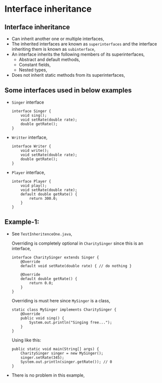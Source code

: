 # Interface inheritance


## Interface inheritance
- Can inherit another one or multiple interfaces,
- The inherited interfaces are known as `superinterfaces` and the interface inheriting them is known as `subinterface`,
- An interface inherits the following members of its superinterfaces,
    - Abstract and default methods,
    - Constant fields,
    - Nested types,
- Does not inherit static methods from its superinterfaces,

## Some interfaces used in below examples
- `Singer` interface
  ```
  interface Singer {
      void sing();
      void setRate(double rate);
      double getRate();
  }
  ```
- `Writter` interface, 
  ```
  interface Writer {
      void write();
      void setRate(double rate);
      double getRate();
  }
  ```
- `Player` interface,  
  ```
  interface Player {
      void play();
      void setRate(double rate);
      default double getRate() {
          return 300.0;
      }
  }
  ```

## Example-1: 
- See `TestInheritenceOne.java`,

  Overriding is completely optional in `CharitySinger` since this is an interface,
  ```
  interface CharitySinger extends Singer {
      @Override
      default void setRate(double rate) { // do nothing }
  
      @Override
      default double getRate() {
          return 0.0;
      }
  }
  ```
  Overriding is must here since `MySinger` is a class,
  ```
  static class MySinger implements CharitySinger {
      @Override
      public void sing() {
          System.out.println("Singing free...");
      }
  }
  ```
  Using like this:
  ```
  public static void main(String[] args) {
      CharitySinger singer = new MySinger();
      singer.setRate(345);
      System.out.println(singer.getRate()); // 0
  }
  ```
- There is no problem in this example,

